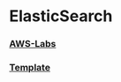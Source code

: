 # ElasticSearch

### [AWS-Labs](https://search-ddb.aesworkshops.com/04-lab.html)
### [Template](https://gitlab.com/gitlab-org/gitlab-aws-quickstart/blob/master/templates/elasticsearch.template)